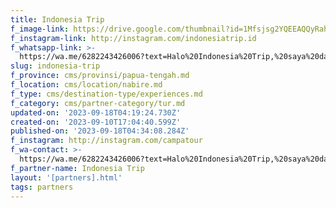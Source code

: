 ```yaml
---
title: Indonesia Trip
f_image-link: https://drive.google.com/thumbnail?id=1Mfsjsg2YQEEAQQyRahBIZsVpfjPZxMJz
f_instagram-link: http://instagram.com/indonesiatrip.id
f_whatsapp-link: >-
  https://wa.me/6282243426006?text=Halo%20Indonesia%20Trip,%20saya%20dapat%20info%20dari%20@loocale.id%20dan%20punya%20pertanyaan
slug: indonesia-trip
f_province: cms/provinsi/papua-tengah.md
f_location: cms/location/nabire.md
f_type: cms/destination-type/experiences.md
f_category: cms/partner-category/tur.md
updated-on: '2023-09-18T04:19:24.730Z'
created-on: '2023-09-10T17:04:40.599Z'
published-on: '2023-09-18T04:34:08.284Z'
f_instagram: http://instagram.com/campatour
f_wa-contact: >-
  https://wa.me/6282243426006?text=Halo%20Indonesia%20Trip,%20saya%20dapat%20info%20dari%20@loocale.id%20dan%20punya%20pertanyaan
f_partner-name: Indonesia Trip
layout: '[partners].html'
tags: partners
---
```



